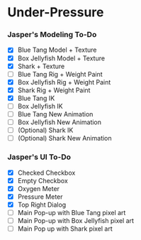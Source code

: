 # Under-Pressure


### Jasper's Modeling To-Do
- [x] Blue Tang Model + Texture
- [x] Box Jellyfish Model + Texture
- [x] Shark + Texture
- [ ] Blue Tang Rig + Weight Paint
- [x] Box Jellyfish Rig + Weight Paint
- [x] Shark Rig + Weight Paint
- [x] Blue Tang IK
- [ ] Box Jellyfish IK
- [ ] Blue Tang New Animation
- [ ] Box Jellyfish New Animation
- [ ] (Optional) Shark IK
- [ ] (Optional) Shark New Animation

### Jasper's UI To-Do
- [x] Checked Checkbox
- [x] Empty Checkbox
- [x] Oxygen Meter
- [x] Pressure Meter
- [x] Top Right Dialog
- [ ] Main Pop-up with Blue Tang pixel art
- [ ] Main Pop-up with Box Jellyfish pixel art
- [ ] Main Pop up with Shark pixel art
